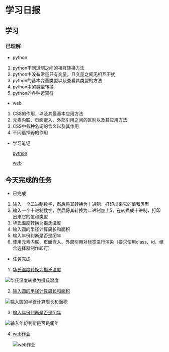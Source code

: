 # 学习日报

## 学习

### 已理解
* python
1. python不同进制之间的相互转换方法
2. python中没有常量只有变量，且变量之间无相互干扰
3. python的基本变量类型以及查看其类型的方法
4. python中的类型转换
5. python的各种运算符
* web
1. CSS的作用，以及其最基本应用方法
2. 元素内联、页面嵌入、外部引用之间的区别以及其应用方法
3. CSS中各种名词的含义以及其作用
4. 不同选择器的作用

* 学习笔记
 
  [python](https://github.com/huanting0016/summer-photo/blob/master/7.25/python.md)
  
  [web](https://github.com/huanting0016/summer-photo/blob/master/7.25/web.md)



## 今天完成的任务

* 已完成
1. 输入一个二进制数字，然后将其转换为十进制，打印出来它的值和类型
2. 输入一个十进制数字，然后将其转换为二进制加上5，在转换成十进制，打印出来它的值和类型
3. 华氏温度转换为摄氏温度
4. 输入圆的半径计算周长和面积
5. 输入年份判断是否是闰年
6. 使用元素内联、页面嵌入、外部引用对标签进行渲染（要求使用class、id、组合选择器制作即可）


* 任务完成

1.  [华氏温度转换为摄氏温度](https://github.com/huanting0016/summer-photo/blob/master/7.25/%E5%8D%8E%E6%B0%8F%E6%B8%A9%E5%BA%A6%E8%BD%AC%E6%8D%A2%E4%B8%BA%E6%91%84%E6%B0%8F%E6%B8%A9%E5%BA%A6.py)

   ![华氏温度转换为摄氏温度](https://github.com/huanting0016/summer-photo/blob/master/7.25/%E5%8D%8E%E6%B0%8F%E6%B8%A9%E5%BA%A6%E8%BD%AC%E6%8D%A2%E4%B8%BA%E6%91%84%E6%B0%8F%E6%B8%A9%E5%BA%A6.png) 

    

2.  [输入圆的半径计算周长和面积](https://github.com/huanting0016/summer-photo/blob/master/7.25/%E8%BE%93%E5%85%A5%E5%9C%86%E7%9A%84%E5%8D%8A%E5%BE%84%E8%AE%A1%E7%AE%97%E5%85%B6%E5%91%A8%E9%95%BF%E5%92%8C%E9%9D%A2%E7%A7%AF.py)

   ![输入圆的半径计算周长和面积](https://github.com/huanting0016/summer-photo/blob/master/7.25/%E8%BE%93%E5%85%A5%E5%9C%86%E7%9A%84%E5%8D%8A%E5%BE%84%E8%AE%A1%E7%AE%97%E5%85%B6%E5%91%A8%E9%95%BF%E5%92%8C%E9%9D%A2%E7%A7%AF.png)
  
  

3. [输入年份判断是否是闰年](https://github.com/huanting0016/summer-photo/blob/master/7.25/%E8%BE%93%E5%85%A5%E5%B9%B4%E4%BB%BD%E5%88%A4%E6%96%AD%E6%98%AF%E5%90%A6%E6%98%AF%E9%97%B0%E5%B9%B4.py)

  ![输入年份判断是否是闰年](https://github.com/huanting0016/summer-photo/blob/master/7.25/%E8%BE%93%E5%85%A5%E5%B9%B4%E4%BB%BD%E5%88%A4%E6%96%AD%E6%98%AF%E5%90%A6%E6%98%AF%E9%97%B0%E5%B9%B4.png)

   
4. [web作业](https://github.com/huanting0016/summer-photo/blob/master/7.25/%E4%BD%BF%E7%94%A8%E5%85%83%E7%B4%A0%E5%86%85%E8%81%94%E3%80%81%E9%A1%B5%E9%9D%A2%E5%B5%8C%E5%85%A5%E3%80%81%E5%A4%96%E9%83%A8%E5%BC%95%E7%94%A8%E5%AF%B9%E6%A0%87%E7%AD%BE%E8%BF%9B%E8%A1%8C%E6%B8%B2%E6%9F%93.md)

   ![web作业](https://github.com/huanting0016/summer-photo/blob/master/7.25/%E4%BD%BF%E7%94%A8%E5%85%83%E7%B4%A0%E5%86%85%E8%81%94%E3%80%81%E9%A1%B5%E9%9D%A2%E5%B5%8C%E5%85%A5%E3%80%81%E5%A4%96%E9%83%A8%E5%BC%95%E7%94%A8%E5%AF%B9%E6%A0%87%E7%AD%BE%E8%BF%9B%E8%A1%8C%E6%B8%B2%E6%9F%93.png)

   
